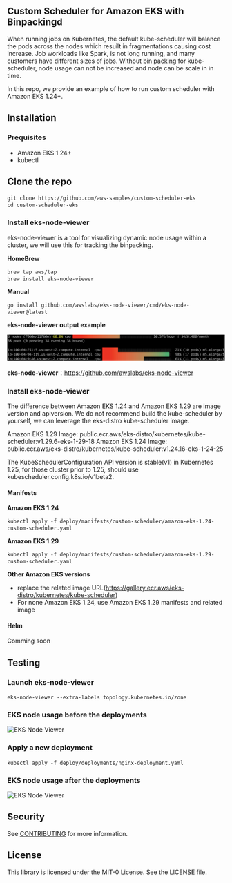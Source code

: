 ## Custom Scheduler for Amazon EKS with Binpackingd

When running jobs on Kubernetes, the default kube-scheduler will balance the pods across the nodes which resuilt in fragmentations causing cost increase. Job workloads like Spark, is not long running, and many customers have different sizes of jobs. Without bin packing for kube-scheduler, node usage can not be increased and node can be scale in in time.

In this repo, we provide an example of how to run custom scheduler with Amazon EKS 1.24+.


## Installation

### Prequisites

* Amazon EKS 1.24+
* kubectl

## Clone the repo

```shell
git clone https://github.com/aws-samples/custom-scheduler-eks
cd custom-scheduler-eks
```

### Install eks-node-viewer

eks-node-viewer is a tool for visualizing dynamic node usage within a cluster, we will use this for tracking the binpacking.

**HomeBrew**

```shell
brew tap aws/tap
brew install eks-node-viewer
```

**Manual**

```shell
go install github.com/awslabs/eks-node-viewer/cmd/eks-node-viewer@latest
```

**eks-node-viewer output example**

![EKS Node Viewer](assets/images/eks-node-viewer-example.png "EKS Node Viewer")


**eks-node-viewer**：https://github.com/awslabs/eks-node-viewer

### Install eks-node-viewer

The difference between Amazon EKS 1.24 and Amazon EKS 1.29 are image version and apiversion.
We do not recommend build the kube-scheduler by yourself, we can leverage the eks-distro kube-scheduler image.

Amazon EKS 1.29 Image: public.ecr.aws/eks-distro/kubernetes/kube-scheduler:v1.29.6-eks-1-29-18
Amazon EKS 1.24 Image: public.ecr.aws/eks-distro/kubernetes/kube-scheduler:v1.24.16-eks-1-24-25

The KubeSchedulerConfiguration API version is stable(v1) in Kubernetes 1.25, for those cluster prior to 1.25, should use kubescheduler.config.k8s.io/v1beta2.

#### Manifests

**Amazon EKS 1.24**

```shell
kubectl apply -f deploy/manifests/custom-scheduler/amazon-eks-1.24-custom-scheduler.yaml
```

**Amazon EKS 1.29**

```shell
kubectl apply -f deploy/manifests/custom-scheduler/amazon-eks-1.29-custom-scheduler.yaml
```

**Other Amazon EKS versions**

* replace the related image URL(https://gallery.ecr.aws/eks-distro/kubernetes/kube-scheduler)
* For none Amazon EKS 1.24, use Amazon EKS 1.29 manifests and related image

#### Helm

Comming soon


## Testing

### Launch eks-node-viewer

```shell
eks-node-viewer --extra-labels topology.kubernetes.io/zone
```

### EKS node usage before the deployments

![EKS Node Viewer](assets/images/eks-node-viewer-before-deployment.png "EKS Node Viewer")

### Apply a new deployment

```shell
kubectl apply -f deploy/deployments/nginx-deployment.yaml
```

### EKS node usage after the deployments

![EKS Node Viewer](assets/images/eks-node-viewer-after-deployment.png "EKS Node Viewer")


## Security

See [CONTRIBUTING](CONTRIBUTING.md#security-issue-notifications) for more information.

## License

This library is licensed under the MIT-0 License. See the LICENSE file.